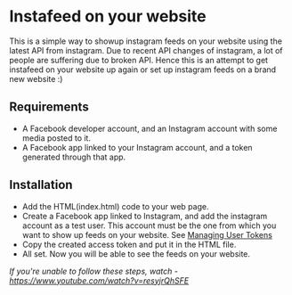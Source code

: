 # Instafeed on your website 

This is a simple way to showup instagram feeds on your website using the latest API from instagram. Due to recent API changes of instagram, a lot of people are suffering due to broken API. Hence this is an attempt to get instafeed on your website up again or set up instagram feeds on a brand new website :) 

## Requirements 
* A Facebook developer account, and an Instagram account with some media posted to it. 
* A Facebook app linked to your Instagram account, and a token generated through that app. 

## Installation 
* Add the HTML(index.html) code to your web page. 
* Create a Facebook app linked to Instagram, and add the instagram account as a test user. This account must be the one from which you want to show up feeds on your website. See [Managing User Tokens](https://www.youtube.com/watch?v=X2ndbJAnQKM) 
* Copy the created access token and put it in the HTML file. 
* All set. Now you will be able to see the feeds on your website. 

_If you're unable to follow these steps, watch - https://www.youtube.com/watch?v=resyjrQhSFE_
